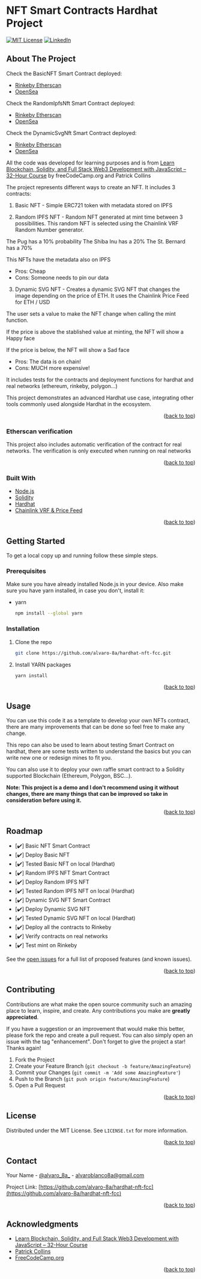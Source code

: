 # NFT Smart Contracts Hardhat Project

<div id="top"></div>


[![MIT License][license-shield]][license-url]
[![LinkedIn][linkedin-shield]][linkedin-url]


<!-- ABOUT THE PROJECT -->
## About The Project

Check the BasicNFT Smart Contract deployed:
- [Rinkeby Etherscan](https://rinkeby.etherscan.io/address/0x6Cf2fFFF4EB83E5E39B488f92eca32b5D18C9521#code)
- [OpenSea](https://testnets.opensea.io/collection/dogie-alvaro-8a)

Check the RandomIpfsNft Smart Contract deployed:
- [Rinkeby Etherscan](https://rinkeby.etherscan.io/address/0xC8c73713614f208B509Bd87731014e519207851E#code)
- [OpenSea](https://testnets.opensea.io/collection/random-ipfs-nft-alvaro-8a)

Check the DynamicSvgNft Smart Contract deployed:
- [Rinkeby Etherscan](https://rinkeby.etherscan.io/address/0x46134C95e1a6898d2c7F6Ebef4fbEef210C33af0#code)
- [OpenSea](https://testnets.opensea.io/collection/dynamic-svg-nft-alvaro-8a)

All the code was developed for learning purposes and is from [Learn Blockchain, Solidity, and Full Stack Web3 Development with JavaScript – 32-Hour Course](https://www.youtube.com/watch?v=gyMwXuJrbJQ&lis) by freeCodeCamp.org and Patrick Collins

The project represents different ways to create an NFT. It includes 3 contracts:

1. Basic NFT - Simple ERC721 token with metadata stored on IPFS

2. Random IPFS NFT - Random NFT generated at mint time between 3 possibilities. This random NFT is selected using the Chainlink VRF Random Number generator.

The Pug has a 10% probability
The Shiba Inu has a 20% 
The St. Bernard has a 70%

This NFTs have the metadata also on IPFS

- Pros: Cheap
- Cons: Someone needs to pin our data

3. Dynamic SVG NFT - Creates a dynamic SVG NFT that changes the image depending on the price of ETH. It uses the Chainlink Price Feed for ETH / USD

The user sets a value to make the NFT change when calling the mint function.

If the price is above the stablished value at minting, the NFT will show a Happy face

If the price is below, the NFT will show a Sad face

- Pros: The data is on chain!
- Cons: MUCH more expensive!



It includes tests for the contracts and deployment functions for hardhat and real networks (ethereum, rinkeby, polygon...)

This project demonstrates an advanced Hardhat use case, integrating other tools commonly used alongside Hardhat in the ecosystem.

<p align="right">(<a href="#top">back to top</a>)</p>



### Etherscan verification

This project also includes automatic verification of the contract for real networks. The verification is only executed when running on real networks

<p align="right">(<a href="#top">back to top</a>)</p>



### Built With

* [Node.js](https://nodejs.org/)
* [Solidity](https://docs.soliditylang.org/)
* [Hardhat](https://hardhat.org/)
* [Chainlink VRF & Price Feed](https://docs.chain.link/ethereum/)


<p align="right">(<a href="#top">back to top</a>)</p>



<!-- GETTING STARTED -->
## Getting Started

To get a local copy up and running follow these simple steps.

### Prerequisites

Make sure you have already installed Node.js in your device. Also make sure you have yarn installed, in case you don't, install it:

* yarn
  ```sh
  npm install --global yarn
  ```

### Installation

1. Clone the repo
   ```sh
   git clone https://github.com/alvaro-8a/hardhat-nft-fcc.git
   ```
2. Install YARN packages
   ```sh
   yarn install
   ```

<p align="right">(<a href="#top">back to top</a>)</p>



<!-- USAGE EXAMPLES -->
## Usage

You can use this code it as a template to develop your own NFTs contract, there are many improvements that can be done so feel free to make any change.

This repo can also be used to learn about testing Smart Contract on hardhat, there are some tests written to understand the basics but you can write new one or redesign mines to fit you. 

You can also use it to deploy your own raffle smart contract to a Solidity supported Blockchain (Ethereum, Polygon, BSC...).

**Note: This project is a demo and I don't recommend using it without changes, there are many things that can be improved so take in consideration before using it.**


<p align="right">(<a href="#top">back to top</a>)</p>



<!-- ROADMAP -->
## Roadmap

- [✔️] Basic NFT Smart Contract
- [✔️] Deploy Basic NFT
- [✔️] Tested Basic NFT on local (Hardhat)
- [✔️] Random IPFS NFT Smart Contract
- [✔️] Deploy Random IPFS NFT
- [✔️] Tested Random IPFS NFT on local (Hardhat)
- [✔️] Dynamic SVG NFT Smart Contract
- [✔️] Deploy Dynamic SVG NFT
- [✔️] Tested Dynamic SVG NFT on local (Hardhat)
- [✔️] Deploy all the contracts to Rinkeby
- [✔️] Verify contracts on real networks
- [✔️] Test mint on Rinkeby

See the [open issues](https://github.com/alvaro-8a/hardhat-nft-fcc/issues) for a full list of proposed features (and known issues).

<p align="right">(<a href="#top">back to top</a>)</p>



<!-- CONTRIBUTING -->
## Contributing

Contributions are what make the open source community such an amazing place to learn, inspire, and create. Any contributions you make are **greatly appreciated**.

If you have a suggestion or an improvement that would make this better, please fork the repo and create a pull request. You can also simply open an issue with the tag "enhancement".
Don't forget to give the project a star! Thanks again!

1. Fork the Project
2. Create your Feature Branch (`git checkout -b feature/AmazingFeature`)
3. Commit your Changes (`git commit -m 'Add some AmazingFeature'`)
4. Push to the Branch (`git push origin feature/AmazingFeature`)
5. Open a Pull Request

<p align="right">(<a href="#top">back to top</a>)</p>



<!-- LICENSE -->
## License

Distributed under the MIT License. See `LICENSE.txt` for more information.

<p align="right">(<a href="#top">back to top</a>)</p>



<!-- CONTACT -->
## Contact

Your Name - [@alvaro_8a_](https://twitter.com/alvaro_8a_) - alvaroblanco8a@gmail.com

Project Link: [https://github.com/alvaro-8a/hardhat-nft-fcc](https://github.com/alvaro-8a/hardhat-nft-fcc)

<p align="right">(<a href="#top">back to top</a>)</p>



<!-- ACKNOWLEDGMENTS -->
## Acknowledgments

* [Learn Blockchain, Solidity, and Full Stack Web3 Development with JavaScript – 32-Hour Course](https://www.youtube.com/watch?v=gyMwXuJrbJQ&lis)
* [Patrick Collins](https://www.youtube.com/c/PatrickCollins)
* [FreeCodeCamp.org](https://www.youtube.com/c/Freecodecamp)

<p align="right">(<a href="#top">back to top</a>)</p>



<!-- MARKDOWN LINKS & IMAGES -->
<!-- https://www.markdownguide.org/basic-syntax/#reference-style-links -->
[contributors-shield]: https://img.shields.io/github/contributors/alvaro-8a/hardhat-nft-fcc.svg?style=for-the-badge
[contributors-url]: https://github.com/alvaro-8a/hardhat-nft-fcc/graphs/contributors
[forks-shield]: https://img.shields.io/github/forks/alvaro-8a/hardhat-nft-fcc.svg?style=for-the-badge
[forks-url]: https://github.com/alvaro-8a/hardhat-nft-fcc/network/members
[stars-shield]: https://img.shields.io/github/stars/alvaro-8a/hardhat-nft-fcc.svg?style=for-the-badge
[stars-url]: https://github.com/alvaro-8a/hardhat-nft-fcc/stargazers
[issues-shield]: https://img.shields.io/github/issues/alvaro-8a/hardhat-nft-fcc.svg?style=for-the-badge
[issues-url]: https://github.com/alvaro-8a/hardhat-nft-fcc/issues
[license-shield]: https://img.shields.io/github/license/alvaro-8a/hardhat-nft-fcc.svg?style=for-the-badge
[license-url]: https://github.com/alvaro-8a/hardhat-nft-fcc/blob/main/LICENSE
[linkedin-shield]: https://img.shields.io/badge/-LinkedIn-black.svg?style=for-the-badge&logo=linkedin&colorB=555
[linkedin-url]: https://linkedin.com/in/alvaro-blanco-ochoa-9b14561a9
[product-screenshot]: images/screenshot.png
